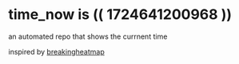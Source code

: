 # time_now is (( 1724641200968 ))

an automated repo that shows the currnent time

inspired by [breakingheatmap](https://github.com/breakingheatmap/breakingheatmap)